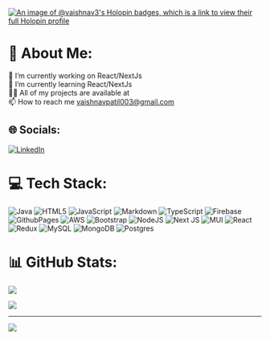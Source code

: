 [![An image of @vaishnav3's Holopin badges, which is a link to view their full Holopin profile](https://holopin.me/vaishnav3)](https://holopin.io/@vaishnav3)
# 💫 About Me:
🔭 I’m currently working on React/NextJs<br>🌱 I’m currently learning React/NextJs<br>👨‍💻 All of my projects are available at <br>📫 How to reach me vaishnavpatil003@gmail.com<br> 


## 🌐 Socials:
[![LinkedIn](https://img.shields.io/badge/LinkedIn-%230077B5.svg?logo=linkedin&logoColor=white)](https://linkedin.com/in/vaishnav03) 

# 💻 Tech Stack:
![Java](https://img.shields.io/badge/java-%23ED8B00.svg?style=for-the-badge&logo=openjdk&logoColor=white) ![HTML5](https://img.shields.io/badge/html5-%23E34F26.svg?style=for-the-badge&logo=html5&logoColor=white) ![JavaScript](https://img.shields.io/badge/javascript-%23323330.svg?style=for-the-badge&logo=javascript&logoColor=%23F7DF1E) ![Markdown](https://img.shields.io/badge/markdown-%23000000.svg?style=for-the-badge&logo=markdown&logoColor=white) ![TypeScript](https://img.shields.io/badge/typescript-%23007ACC.svg?style=for-the-badge&logo=typescript&logoColor=white) ![Firebase](https://img.shields.io/badge/firebase-%23039BE5.svg?style=for-the-badge&logo=firebase) ![GithubPages](https://img.shields.io/badge/github%20pages-121013?style=for-the-badge&logo=github&logoColor=white) ![AWS](https://img.shields.io/badge/AWS-%23FF9900.svg?style=for-the-badge&logo=amazon-aws&logoColor=white) ![Bootstrap](https://img.shields.io/badge/bootstrap-%238511FA.svg?style=for-the-badge&logo=bootstrap&logoColor=white) ![NodeJS](https://img.shields.io/badge/node.js-6DA55F?style=for-the-badge&logo=node.js&logoColor=white) ![Next JS](https://img.shields.io/badge/Next-black?style=for-the-badge&logo=next.js&logoColor=white) ![MUI](https://img.shields.io/badge/MUI-%230081CB.svg?style=for-the-badge&logo=mui&logoColor=white) ![React](https://img.shields.io/badge/react-%2320232a.svg?style=for-the-badge&logo=react&logoColor=%2361DAFB) ![Redux](https://img.shields.io/badge/redux-%23593d88.svg?style=for-the-badge&logo=redux&logoColor=white) ![MySQL](https://img.shields.io/badge/mysql-4479A1.svg?style=for-the-badge&logo=mysql&logoColor=white) ![MongoDB](https://img.shields.io/badge/MongoDB-%234ea94b.svg?style=for-the-badge&logo=mongodb&logoColor=white) ![Postgres](https://img.shields.io/badge/postgres-%23316192.svg?style=for-the-badge&logo=postgresql&logoColor=white)
# 📊 GitHub Stats:
![](https://github-readme-stats.vercel.app/api?username=vaishnav-3&theme=dark&hide_border=false&include_all_commits=true&count_private=false)<br/>

![](https://github-readme-stats.vercel.app/api/top-langs/?username=vaishnav-3&theme=dark&hide_border=false&include_all_commits=true&count_private=false&layout=compact)

---
[![](https://visitcount.itsvg.in/api?id=vaishnav-3&icon=0&color=0)](https://visitcount.itsvg.in)

<!-- Proudly created with GPRM ( https://gprm.itsvg.in ) -->
